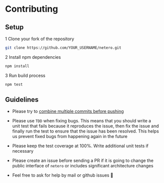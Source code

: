 # Contributing

## Setup

1 Clone your fork of the repository

```sh
git clone https://github.com/YOUR_USERNAME/netero.git
```

2 Install npm dependencies

```sh
npm install
```

3 Run build process

```sh
npm test
```

## Guidelines

- Please try to [combine multiple commits before pushing](http://stackoverflow.com/questions/6934752/combining-multiple-commits-before-pushing-in-git)

- Please use `TDD` when fixing bugs. This means that you should write a unit test that fails because it reproduces the issue, then fix the issue and finally run the test to ensure that the issue has been resolved. This helps us prevent fixed bugs from happening again in the future

- Please keep the test coverage at 100%. Write additional unit tests if necessary

- Please create an issue before sending a PR if it is going to change the public interface of `netero` or includes significant architecture changes

- Feel free to ask for help by mail or github issues 🙂